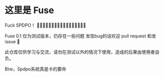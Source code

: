 # 这里是 Fuse
Fuck SPDPO！
💩💩💩💩💩💩💩💩💩💩💩💩💩💩💩💩💩

Fuse 0.1 仅为测试版本，仍存在一些问题
发现bug的话欢迎 pull request 和发 issue 🎈

此仓库仅供学习与交流，请勿在测试以外的情况下使用，造成的后果由使用者自负。



Btw，Spdpo系统真是卡的要命
